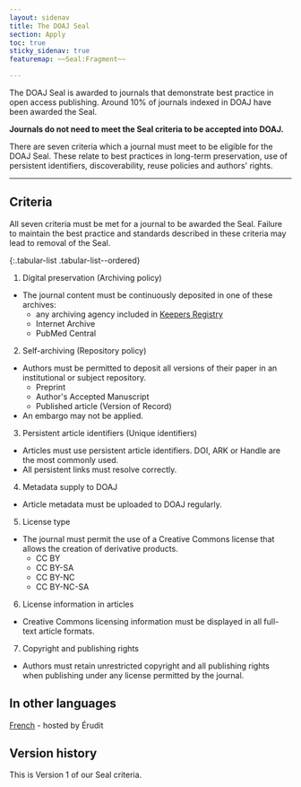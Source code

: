 ```yaml
---
layout: sidenav
title: The DOAJ Seal
section: Apply
toc: true
sticky_sidenav: true
featuremap: ~~Seal:Fragment~~

---
```


The DOAJ Seal is awarded to journals that demonstrate best practice in open access publishing. Around 10% of journals indexed in DOAJ have been awarded the Seal.

**Journals do not need to meet the Seal criteria to be accepted into DOAJ.**

There are seven criteria which a journal must meet to be eligible for the DOAJ Seal. These relate to best practices in long-term preservation, use of persistent identifiers, discoverability, reuse policies and authors' rights.

---

## Criteria

All seven criteria must be met for a journal to be awarded the Seal. Failure to maintain the best practice and standards described in these criteria may lead to removal of the Seal.

{:.tabular-list .tabular-list--ordered}
1. Digital preservation (Archiving policy)
  - The journal content must be continuously deposited in one of these archives:
    - any archiving agency included in [Keepers Registry](https://keepers.issn.org/keepers)
    - Internet Archive
    - PubMed Central
2. Self-archiving (Repository policy)
  - Authors must be permitted to deposit all versions of their paper in an institutional or subject repository.
    - Preprint
    - Author's Accepted Manuscript
    - Published article (Version of Record)
  - An embargo may not be applied.
3. Persistent article identifiers (Unique identifiers)
  - Articles must use persistent article identifiers. DOI, ARK or Handle are the most commonly used.
  - All persistent links must resolve correctly.
4. Metadata supply to DOAJ
  - Article metadata must be uploaded to DOAJ regularly.
5. License type
  - The journal must permit the use of a Creative Commons license that allows the creation of derivative products.
    - CC BY
    - CC BY-SA
    - CC BY-NC
    - CC BY-NC-SA
6. License information in articles
  - Creative Commons licensing information must be displayed in all full-text article formats.
7. Copyright and publishing rights
  -  Authors must retain unrestricted copyright and all publishing rights when publishing under any license permitted by the journal.

## In other languages

[French](https://www.erudit.org/public/documents/sceauDOAJ.pdf) - hosted by Érudit

## Version history

This is Version 1 of our Seal criteria.
